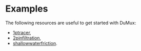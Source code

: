 Examples
===============
The following resources are useful to get started with DuMux:

* [1ptracer](https://git.iws.uni-stuttgart.de/dumux-repositories/dumux/tree/master/examples/1ptracer),
* [2pinfiltration](https://git.iws.uni-stuttgart.de/dumux-repositories/dumux/tree/master/examples/2pinfiltration),
* [shallowwaterfriction](https://git.iws.uni-stuttgart.de/dumux-repositories/dumux/tree/master/examples/shallowwaterfriction).
